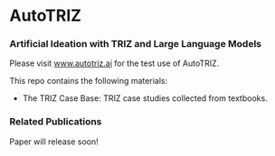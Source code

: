 # AutoTRIZ

### Artificial Ideation with TRIZ and Large Language Models

Please visit www.autotriz.ai for the test use of AutoTRIZ.

This repo contains the following materials:
- The TRIZ Case Base: TRIZ case studies collected from textbooks.

### Related Publications
Paper will release soon!
